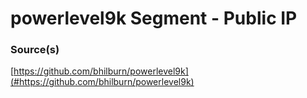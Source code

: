 # powerlevel9k Segment - Public IP


### Source(s)

[https://github.com/bhilburn/powerlevel9k](#https://github.com/bhilburn/powerlevel9k)


